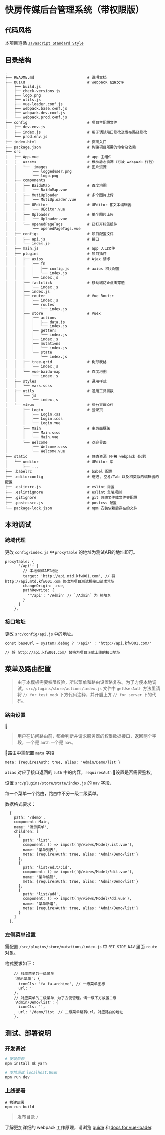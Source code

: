# 快房传媒后台管理系统（带权限版）

## 代码风格

本项目遵循 [`Javascript Standard Style`](https://standardjs.com/readme-zhcn.html)

## 目录结构

```
.
├── README.md                        # 说明文档
├── build                            # webpack 配置文件
│   ├── build.js                     
│   ├── check-versions.js
│   ├── logo.png
│   ├── utils.js
│   ├── vue-loader.conf.js
│   ├── webpack.base.conf.js
│   ├── webpack.dev.conf.js
│   └── webpack.prod.conf.js
├── config                           # 项目主配置文件
│   ├── dev.env.js
│   ├── index.js                     # 用于调试端口修改及发布路径修改
│   └── prod.env.js
├── index.html                       # 页面入口
├── package.json                     # 构建项目所需的命令及依赖
├── src
│   ├── App.vue                      # app 主组件
│   ├── assets                       # 模块静态资源（可被 webpack 打包）
│   │   └──  images                  # 图片资源 
│   │       ├── loggeduser.png
│   │       └── logo.png
│   ├── components
│   │   ├── BaiduMap                 # 百度地图
│   │   │   └── BaiduMap.vue
│   │   ├── MutiUploader             # 多个图片上传
│   │   │   └── MutiUploader.vue
│   │   ├── UEditor                  # UEditor 富文本编辑器
│   │   │   └── UEditor.vue
│   │   ├── Uploader                 # 单个图片上传
│   │   │   └── Uploader.vue
│   │   └── openedPageTags           # 已打开标签组件
│   │       └── openedPageTags.vue
│   ├── configs                      # 项目配置文件 
│   │   ├── api.js                   # 接口
│   │   └── index.js
│   ├── main.js                      # app 入口文件
│   ├── plugins                      # 项目插件
│   │   ├── axios                    # Ajax 请求 
│   │   │   ├── fn
│   │   │   │   ├── config.js        # axios 相关配置
│   │   │   │   └── index.js
│   │   │   └── index.js
│   │   ├── fastclick                # 移动端防止点击穿透 
│   │   │   └── index.js
│   │   ├── index.js
│   │   ├── router                   # Vue Router
│   │   │   ├── index.js
│   │   │   └── routes
│   │   │       └── index.js
│   │   ├── store                    # Vuex
│   │   │   ├── actions
│   │   │   │   ├── data.js
│   │   │   │   └── index.js
│   │   │   ├── getters
│   │   │   │   └── index.js
│   │   │   ├── index.js
│   │   │   ├── mutations
│   │   │   │   └── index.js
│   │   │   └── state
│   │   │       └── index.js
│   │   ├── tree-grid                # 树形表格 
│   │   │   └── index.js
│   │   └── vue-baidu-map            # 百度地图 
│   │       └── index.js
│   ├── styles                       # 通用样式
│   │   └── vars.scss
│   ├── utils                        # 通用工具函数
│   │   └── js
│   │       └── index.js
│   └── views                        # 后台页面文件
│       ├── Login                    # 登录页
│       │   ├── Login.css
│       │   ├── Login.scss
│       │   └── Login.vue
│       ├── Main                     # 主页面框架
│       │   ├── Main.scss
│       │   └── Main.vue
│       └── Welcome                  # 欢迎界面
│           ├── Welcome.scss
│           └── Welcome.vue
├── static                           # 静态资源（不被 webpack 处理）
│   └── ueditor                      # UEditor 库
│       ├── ...
├── .babelrc                         # babel 配置
├── .editorconfig                    # 缩进, 空格/Tab 以及相类似的编辑器的配置
├── .eslintrc.js                     # eslint 配置
├── .eslintignore                    # eslint 忽略规则
├── .gitignore                       # git 忽略文件或文件夹配置
├── .postcssrc.js                    # postcss 配置
└── package-lock.json                # npm 安装依赖后存在的文件

```


## 本地调试

### 跨域代理
更改 `config/index.js` 中 `proxyTable` 的地址为测试API的地址即可。
```
proxyTable: {
      '/api': {
        // 本地调试API地址
        target: 'http://api.mtd.kfw001.com', // 将 http://api.mtd.kfw001.com 修改为项目测试机接口请求地址
        changeOrigin: true,
        pathRewrite: {
          '^/api': '/Admin' // `/Admin` 为 模块名
        }
      }
    },
```
### 接口地址
更改 `src/config/api.js` 中的地址。

```
const baseUrl = systems.debug ? '/api/' : 'http://api.kfw001.com/'

// 将 http://api.kfw001.com/ 替换为项目正式上线的接口地址
```

## 菜单及路由配置

> 由于本模板需要权限校验，所以菜单和路由设置略复杂。为了方便本地调试，`src/plugins/store/actions/index.js` 文件中 `getUserAuth` 方法里请将 `// for test mock` 下方代码注释，并开启上方 `// for server` 下的代码。

### 路由设置

> 用户在访问路由前，都会判断并请求服务器的权限数据接口，返回两个字段，一个是 `auth` 一个是 `nav`。

路由中需配置 `meta` 字段

```
meta: {requiresAuth: true, alias: 'Admin/Demo/list'}
```

`alias` 对应了接口返回的 `auth` 中的内容，`requiresAuth` 设置是否需要鉴权。

设置 `src/plugins/store/state/index.js` 的 `nav` 字段。

每一个菜单一个路由，路由中不分一级二级菜单。

数据格式要求：
```
  {
    path: '/demo',
    component: Main,
    name: '演示菜单',
    children: [
      {
        path: 'list',
        component: () => import('@/views/Model/List.vue'),
        name: '菜单列表',
        meta: {requiresAuth: true, alias: 'Admin/Demo/list'}
      },
      {
        path: 'list/edit/:id',
        component: () => import('@/views/Model/Edit.vue'),
        name: '菜单编辑',
        meta: {requiresAuth: true, alias: 'Admin/Demo/list'}
      },
      {
        path: 'list/add',
        component: () => import('@/views/Model/Add.vue'),
        name: '菜单新增',
        meta: {requiresAuth: true, alias: 'Admin/Demo/list'}
      }
    ]
  },
```

### 左侧菜单设置

需配置 `/src/plugins/store/mutations/index.js` 中 `SET_SIDE_NAV` 里面 `route` 对象。

格式要求如下：
```
    // 对应菜单的一级菜单
    '演示菜单': {  
      iconCls: 'fa fa-archive', // 一级菜单图标
      url: ''
    },
    // 对应菜单的二级菜单，为了方便管理，请一级下方放置二级
    'Admin/Demo/list': {
      iconCls: '',
      url: '/demo/list' // 二级菜单跳转url，对应路由的地址
    },
```

## 测试、部署说明

### 开发调试
``` bash
# 安装依赖
npm install 或 yarn

# 本地调试 localhost:8080
npm run dev
```

### 上线部署

```
# 构建部署
npm run build
```

> 发布目录 `/`

了解更加详细的 webpack 工作原理，请浏览 [guide](http://vuejs-templates.github.io/webpack/) 和 [docs for vue-loader](http://vuejs.github.io/vue-loader).

